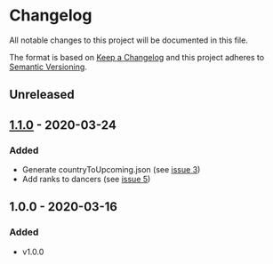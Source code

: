 # Changelog

All notable changes to this project will be documented in this file.

The format is based on [Keep a Changelog](http://keepachangelog.com/en/1.0.0/)
and this project adheres to [Semantic Versioning](http://semver.org/spec/v2.0.0.html).

## Unreleased

## [1.1.0] - 2020-03-24

### Added
- Generate countryToUpcoming.json (see [issue 3](https://github.com/dancehall-battle/website-data-aggregator/issues/3))
- Add ranks to dancers (see [issue 5](https://github.com/dancehall-battle/website-data-aggregator/issues/5))

## 1.0.0 - 2020-03-16

### Added
- v1.0.0

[1.1.0]: https://github.com/dancehall-battle/website-data-aggregator/compare/v1.0.0...v1.1.0